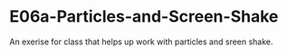 # E06a-Particles-and-Screen-Shake

An exerise for class that helps up work with particles and sreen shake.
